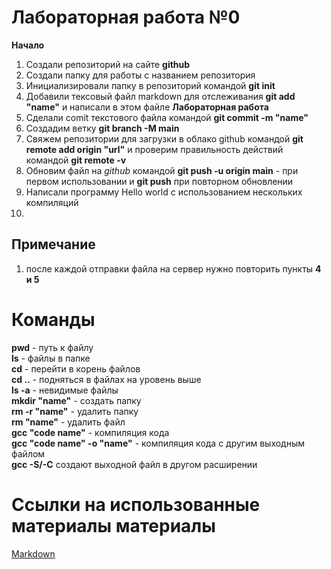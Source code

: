 # Лабораторная работа №0
**Начало**
1. Создали репозиторий на сайте **github** 
2. Создали папку для работы с названием репозитория
3. Инициализировали папку в репозиторий командой **git init**
4. Добавили тексовый файл markdown для отслеживания **git add "name"** и написали в этом файле **Лабораторная работа**
5. Сделали comit текстового файла командой **git commit -m "name"**
6. Создадим ветку **git branch -M main**
7. Свяжем репозитории для загрузки в облако github командой **git remote add origin "url"** и проверим правильность действий командой **git remote -v**
8. Обновим файл на *github* командой **git push -u origin main** - при первом использовании и **git push** при повторном обновлении
9. Написали программу Hello world с использованием нескольких компиляций
10. 
## Примечание
1. после каждой отправки файла на сервер нужно повторить пункты **4 и 5**
# Команды
**pwd** - путь к файлу  
**ls** - файлы в папке  
**cd** - перейти в корень файлов  
**cd ..** - подняться в файлах на уровень выше  
**ls -a** - невидимые файлы  
**mkdir "name"** - создать папку  
**rm -r "name"** - удалить папку  
**rm "name"** - удалить файл  
**gcc "code name"** - компиляция кода  
**gcc "code name" -o "name"** - компиляция кода c другим выходным файлом  
**gcc -S/-C** создают выходной файл в другом расширении
# Cсылки на использованные материалы материалы
[Markdown](https://doka.guide/tools/markdown/)